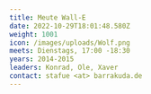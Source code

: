 ```yaml
---
title: Meute Wall-E
date: 2022-10-29T18:01:48.580Z
weight: 1001
icon: /images/uploads/Wolf.png
meets: Dienstags, 17:00 -18:30
years: 2014-2015
leaders: Konrad, Ole, Xaver
contact: stafue <at> barrakuda.de
---
```

